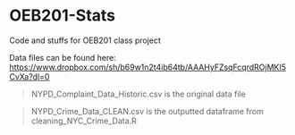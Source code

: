 # OEB201-Stats
Code and stuffs for OEB201 class project

Data files can be found here: https://www.dropbox.com/sh/b69w1n2t4ib64tb/AAAHyFZsqFcqrdROjMKI5CvXa?dl=0
  > NYPD_Complaint_Data_Historic.csv is the original data file
  
  > NYPD_Crime_Data_CLEAN.csv is the outputted dataframe from cleaning_NYC_Crime_Data.R
  
  

